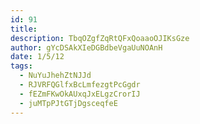 ```yaml
---
id: 91
title: 
description: TbqOZgfZqRtQFxQoaaoOJIKsGze
author: gYcDSAkXIeDGBdbeVgaUuNOAnH
date: 1/5/12
tags:
  - NuYuJhehZtNJJd
  - RJVRFQGlfxBcLmfezgtPcGgdr
  - fEZmFKwOkAUxqJxELgzCrorIJ
  - juMTpPJtGTjDgsceqfeE
---
```


